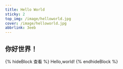 ```yaml
---
title: Hello World
sticky: 2
top_img: /image/helloworld.jpg
cover: /image/helloworld.jpg
abbrlink: 3eeb
---
```

## 你好世界！


{% hideBlock 查看 %}
Hello,world!
{% endhideBlock %}